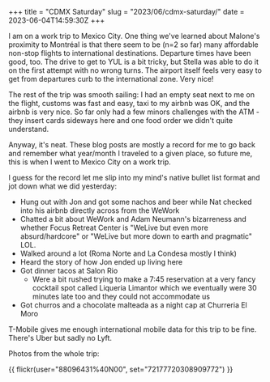 +++
title = "CDMX Saturday"
slug = "2023/06/cdmx-saturday/"
date = 2023-06-04T14:59:30Z
+++

I am on a work trip to Mexico City. One thing we've learned about Malone's proximity to Montréal is that there seem to be (n=2 so far) many affordable non-stop flights to international destinations. Departure times have been good, too. The drive to get to YUL is a bit tricky, but Stella was able to do it on the first attempt with no wrong turns. The airport itself feels very easy to get from departures curb to the international zone. Very nice!

The rest of the trip was smooth sailing: I had an empty seat next to me on the flight, customs was fast and easy, taxi to my airbnb was OK, and the airbnb is very nice. So far only had a few minors challenges with the ATM - they insert cards sideways here and one food order we didn't quite understand.

Anyway, it's neat. These blog posts are mostly a record for me to go back and remember what year/month I traveled to a given place, so future me, this is when I went to Mexico City on a work trip.

I guess for the record let me slip into my mind's native bullet list format and jot down what we did yesterday:

* Hung out with Jon and got some nachos and beer while Nat checked into his airbnb directly across from the WeWork
* Chatted a bit about WeWork and Adam Neumann's bizarreness and whether Focus Retreat Center is "WeLive but even more absurd/hardcore" or "WeLive but more down to earth and pragmatic" LOL.
* Walked around a lot (Roma Norte and La Condesa mostly I think)
* Heard the story of how Jon ended up living here
* Got dinner tacos at Salon Rio
  * Were a bit rushed trying to make a 7:45 reservation at a very fancy cocktail spot called Liqueria Limantor which we eventually were 30 minutes late too and they could not accommodate us
* Got churros and a chocolate malteada as a night cap at Churreria El Moro

T-Mobile gives me enough international mobile data for this trip to be fine. There's Uber but sadly no Lyft.

Photos from the whole trip:

{{ flickr(user="88096431%40N00", set="72177720308909772") }}
